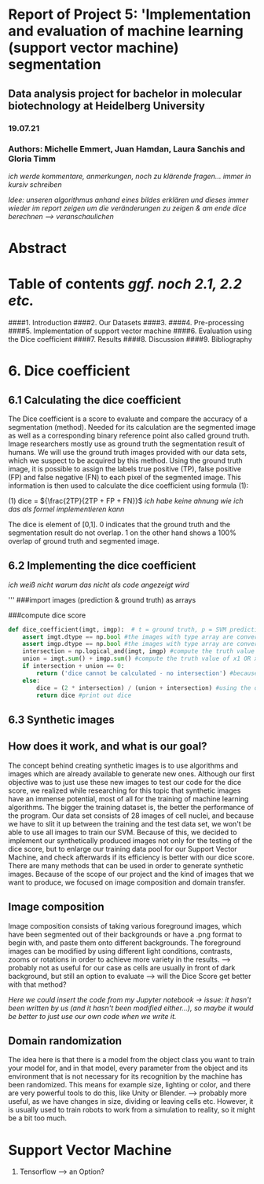 # Report of Project 5: 'Implementation and evaluation of machine learning (support vector machine) segmentation
## Data analysis project for bachelor in molecular biotechnology at Heidelberg University
### 19.07.21
### Authors: Michelle Emmert, Juan Hamdan, Laura Sanchis and Gloria Timm

*ich werde kommentare, anmerkungen, noch zu klärende fragen... immer in kursiv schreiben* 

*Idee: unseren algorithmus anhand eines bildes erklären und dieses immer wieder im report zeigen um die veränderungen 
zu zeigen & am ende dice berechnen --> veranschaulichen*


# Abstract





# Table of contents *ggf. noch 2.1, 2.2 etc.*
####1. Introduction
####2. Our Datasets
####3. 
####4. Pre-processing
####5. Implementation of support vector machine
####6. Evaluation using the Dice coefficient
####7. Results
####8. Discussion
####9. Bibliography





# 6. Dice coefficient
## 6.1 Calculating the dice coefficient

The Dice coefficient is a score to evaluate and compare the accuracy of a segmentation (method).
Needed for its calculation are the segmented image as well as a corresponding binary reference point also called 
ground truth.
Image researchers mostly use as ground truth the segmentation result of humans. We will use the ground truth images 
provided with our data sets, which we suspect to be acquired by this method.
Using the ground truth image, it is possible to assign the labels true positive (TP), false positive (FP) and false 
negative (FN) to each pixel of the segmented image.
This information is then used to calculate the dice coefficient using formula (1):

(1) dice = ${\frac{2TP}{2TP + FP + FN}}$ 
*ich habe keine ahnung wie ich das als formel implementieren kann*

The dice is element of [0,1]. 0 indicates that the ground truth and the segmentation result do not overlap. 1 on the 
other hand shows a 100% overlap of ground truth and segmented image.

## 6.2 Implementing the dice coefficient
*ich weiß nicht warum das nicht als code angezeigt wird* 

'''
###import images (prediction & ground truth) as arrays

###compute dice score
```python
def dice_coefficient(imgt, imgp):  # t = ground truth, p = SVM prediction
    assert imgt.dtype == np.bool #the images with type array are converted to type bool
    assert imgp.dtype == np.bool #the images with type array are converted to type bool
    intersection = np.logical_and(imgt, imgp) #compute the truth value of x1 AND x2 element-wise = sums all pixels where both gt and pred have the value 'true'
    union = imgt.sum() + imgp.sum() #compute the truth value of x1 OR x2 element-wise = sums all pixels where either gt or pred (or both) have the value 'true'
    if intersection + union == 0:
        return ('dice cannot be calculated - no intersection') #because it is mathematically not allowed to divide by 0, which would happen if gt and pred don't intersect
    else:
        dice = (2 * intersection) / (union + intersection) #using the dice formula to calculate the dice IF gt and pred intersect
        return dice #print out dice
```


## 6.3 Synthetic images
## How does it work, and what is our goal?
The concept behind creating synthetic images is to use algorithms and images which are already available to generate new ones. 
Although our first objective was to just use these new images to test our code for the dice 
score, we realized while researching for this topic that synthetic images have an immense 
potential, most of all for the training of machine learning algorithms. The bigger the training 
dataset is, the better the performance of the program. Our data set consists of 28 
images of cell nuclei, and because we have to slit it up between the training and the 
test data set, we won't be able to use all images to train our SVM. Because of this,
we decided to implement 
our synthetically produced images not only for the testing of the dice score, but to enlarge our 
training data pool for our Support Vector Machine, and check afterwards if its efficiency is 
better with our dice score. 
There are many methods that can be used in order to generate synthetic images. Because of the 
scope of our project and the kind of images that we want to produce, we focused on image 
composition and domain transfer.

## Image composition
Image composition consists of taking various foreground images, which have been segmented out of 
their backgrounds or have a .png format to begin with, and paste them onto different backgrounds.
The foreground images can be modified by using different light conditions, contrasts, zooms or 
rotations in order to achieve more variety in the results.
--> probably not as useful for our case as cells are usually in front of dark background, but 
still an option to evaluate --> will the Dice Score get better with that method?


*Here we could insert the code from my Jupyter notebook -> issue: it hasn't been written by us 
  (and it hasn't been modified either...), so maybe it would be better to just use our own code 
  when we write it.* 

## Domain randomization
The idea here is that there is a model from the object class you want to train your model for, 
and in that model, every parameter from the object and its environment that is not necessary for 
its recognition by the machine has been randomized.
This means for example size, lighting or color, and there are very powerful tools to do this,  like 
Unity or Blender.
--> probably more useful, as we have changes in size, dividing or leaving cells etc. However, 
it is usually used to train robots to work from a simulation to reality, so it might be a bit 
too much.

# Support Vector Machine

1. Tensorflow --> an Option?



